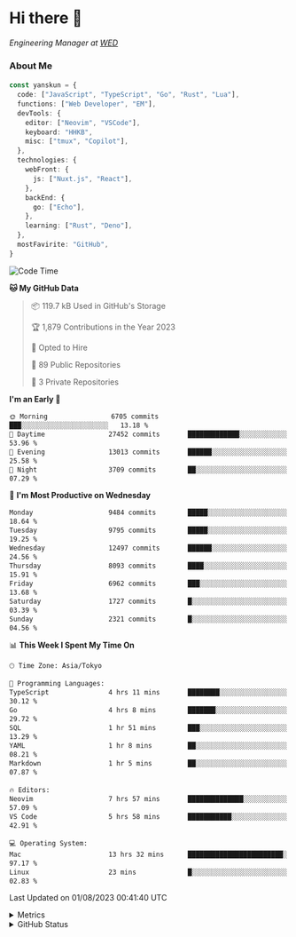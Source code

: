# Hi there&nbsp;:wave:

<!-- ![Alt text](https://spotify-recently-played-readme.vercel.app/api?user=31kynbuubkiu3r4qh4hjuaglhfay) -->

_Engineering Manager at [WED](https://github.com/wedinc)_

### About Me

```ts
const yanskun = {
  code: ["JavaScript", "TypeScript", "Go", "Rust", "Lua"],
  functions: ["Web Developer", "EM"],
  devTools: {
    editor: ["Neovim", "VSCode"],
    keyboard: "HHKB",
    misc: ["tmux", "Copilot"],
  },
  technologies: {
    webFront: {
      js: ["Nuxt.js", "React"],
    },
    backEnd: {
      go: ["Echo"],
    },
    learning: ["Rust", "Deno"],
  },
  mostFavirite: "GitHub",
}
```

<!--START_SECTION:waka-->
![Code Time](http://img.shields.io/badge/Code%20Time-399%20hrs%205%20mins-blue)

**🐱 My GitHub Data** 

> 📦 119.7 kB Used in GitHub's Storage 
 > 
> 🏆 1,879 Contributions in the Year 2023
 > 
> 💼 Opted to Hire
 > 
> 📜 89 Public Repositories 
 > 
> 🔑 3 Private Repositories 
 > 
**I'm an Early 🐤** 

```text
🌞 Morning                6705 commits        ███░░░░░░░░░░░░░░░░░░░░░░   13.18 % 
🌆 Daytime                27452 commits       █████████████░░░░░░░░░░░░   53.96 % 
🌃 Evening                13013 commits       ██████░░░░░░░░░░░░░░░░░░░   25.58 % 
🌙 Night                  3709 commits        ██░░░░░░░░░░░░░░░░░░░░░░░   07.29 % 
```
📅 **I'm Most Productive on Wednesday** 

```text
Monday                   9484 commits        █████░░░░░░░░░░░░░░░░░░░░   18.64 % 
Tuesday                  9795 commits        █████░░░░░░░░░░░░░░░░░░░░   19.25 % 
Wednesday                12497 commits       ██████░░░░░░░░░░░░░░░░░░░   24.56 % 
Thursday                 8093 commits        ████░░░░░░░░░░░░░░░░░░░░░   15.91 % 
Friday                   6962 commits        ███░░░░░░░░░░░░░░░░░░░░░░   13.68 % 
Saturday                 1727 commits        █░░░░░░░░░░░░░░░░░░░░░░░░   03.39 % 
Sunday                   2321 commits        █░░░░░░░░░░░░░░░░░░░░░░░░   04.56 % 
```


📊 **This Week I Spent My Time On** 

```text
🕑︎ Time Zone: Asia/Tokyo

💬 Programming Languages: 
TypeScript               4 hrs 11 mins       ████████░░░░░░░░░░░░░░░░░   30.12 % 
Go                       4 hrs 8 mins        ███████░░░░░░░░░░░░░░░░░░   29.72 % 
SQL                      1 hr 51 mins        ███░░░░░░░░░░░░░░░░░░░░░░   13.29 % 
YAML                     1 hr 8 mins         ██░░░░░░░░░░░░░░░░░░░░░░░   08.21 % 
Markdown                 1 hr 5 mins         ██░░░░░░░░░░░░░░░░░░░░░░░   07.87 % 

🔥 Editors: 
Neovim                   7 hrs 57 mins       ██████████████░░░░░░░░░░░   57.09 % 
VS Code                  5 hrs 58 mins       ███████████░░░░░░░░░░░░░░   42.91 % 

💻 Operating System: 
Mac                      13 hrs 32 mins      ████████████████████████░   97.17 % 
Linux                    23 mins             █░░░░░░░░░░░░░░░░░░░░░░░░   02.83 % 
```


 Last Updated on 01/08/2023 00:41:40 UTC
<!--END_SECTION:waka-->

<details>
  <summary>Metrics</summary>
  <img src="https://github.com/yanskun/yanskun/blob/main/github-metrics.svg" alt="Metrics">
</details>

<details>
  <summary>GitHub Status</summary>
  <picture>
    <source media="(prefers-color-scheme: dark)" srcset="https://raw.githubusercontent.com/yanskun/yanskun/master/profile-summary-card-output/nord_dark/0-profile-details.svg">
   <img src="https://raw.githubusercontent.com/yanskun/yanskun/master/profile-summary-card-output/default/0-profile-details.svg">
  </picture>
  <br>
  <picture>
    <source media="(prefers-color-scheme: dark)" srcset="https://raw.githubusercontent.com/yanskun/yanskun/master/profile-summary-card-output/nord_dark/1-repos-per-language.svg">
   <img src="https://raw.githubusercontent.com/yanskun/yanskun/master/profile-summary-card-output/default/1-repos-per-language.svg">
  </picture>
  <picture>
    <source media="(prefers-color-scheme: dark)" srcset="https://raw.githubusercontent.com/yanskun/yanskun/master/profile-summary-card-output/nord_dark/2-most-commit-language.svg">
   <img src="https://raw.githubusercontent.com/yanskun/yanskun/master/profile-summary-card-output/default/2-most-commit-language.svg">
  </picture>
  <br>
  <picture>
    <source media="(prefers-color-scheme: dark)" srcset="https://raw.githubusercontent.com/yanskun/yanskun/master/profile-summary-card-output/nord_dark/3-stats.svg">
   <img src="https://raw.githubusercontent.com/yanskun/yanskun/master/profile-summary-card-output/default/3-stats.svg">
  </picture>
  <picture>
    <source media="(prefers-color-scheme: dark)" srcset="https://raw.githubusercontent.com/yanskun/yanskun/master/profile-summary-card-output/nord_dark/4-productive-time.svg">
   <img src="https://raw.githubusercontent.com/yanskun/yanskun/master/profile-summary-card-output/default/4-productive-time.svg">
  </picture>
</details>
